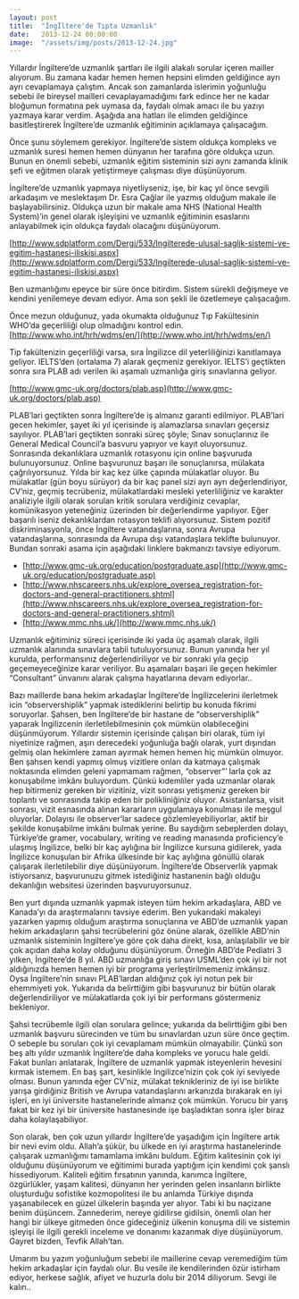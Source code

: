 ```yaml
---
layout: post
title:  "İngİltere'de Tıpta Uzmanlık"
date:   2013-12-24 00:00:00
image:  "/assets/img/posts/2013-12-24.jpg"
---
```


Yıllardır İngiltere’de uzmanlık şartları ile ilgili alakalı sorular içeren mailler alıyorum. Bu zamana kadar hemen hemen hepsini elimden geldiğince ayrı ayrı cevaplamaya çalıştım.  Ancak son zamanlarda islerimin yoğunluğu sebebi ile bireysel mailleri cevaplayamadığımı fark edince her ne kadar bloğumun formatına pek uymasa da, faydalı olmak amacı ile bu yazıyı yazmaya karar verdim. Aşağıda ana hatları ile elimden geldiğince basitleştirerek İngiltere’de uzmanlık eğitiminin açıklamaya çalışacağım. 

Önce şunu söylemem gerekiyor. İngiltere’de sistem oldukça kompleks ve uzmanlık suresi  hemen hemen dünyanın her tarafına göre oldukça uzun. Bunun en önemli sebebi, uzmanlık eğitim sisteminin sizi aynı zamanda klinik şefi ve eğitmen olarak yetiştirmeye çalışması diye düşünüyorum.

İngiltere’de uzmanlık yapmaya niyetliyseniz, işe, bir kaç yıl önce sevgili arkadaşım ve meslektaşım Dr. Esra Çağlar ile yazmış olduğum makale ile başlayabilirsiniz. Oldukça uzun bir makale ama NHS (National Health System)’in genel olarak işleyişini ve uzmanlık eğitiminin esaslarını anlayabilmek için oldukça faydalı olacağını düşünüyorum.

[http://www.sdplatform.com/Dergi/533/Ingilterede-ulusal-saglik-sistemi-ve-egitim-hastanesi-iliskisi.aspx](http://www.sdplatform.com/Dergi/533/Ingilterede-ulusal-saglik-sistemi-ve-egitim-hastanesi-iliskisi.aspx)

Ben uzmanlığımı epeyce bir süre önce bitirdim. Sistem sürekli değişmeye ve kendini yenilemeye devam ediyor. Ama son şekli ile özetlemeye çalışacağım.

Önce mezun olduğunuz, yada okumakta olduğunuz Tıp Fakültesinin WHO’da geçerliliği olup olmadığını kontrol edin. [http://www.who.int/hrh/wdms/en/](http://www.who.int/hrh/wdms/en/)

Tip fakültenizin geçerliliği varsa, sıra İngilizce dil yeterliliğinizi kanıtlamaya geliyor. IELTS’den (ortalama 7) alarak geçmeniz gerekiyor. IELTS’i geçtikten sonra sıra PLAB adı verilen iki aşamalı uzmanlığa giriş sınavlarına geliyor.

[http://www.gmc-uk.org/doctors/plab.asp](http://www.gmc-uk.org/doctors/plab.asp) 

PLAB’lari geçtikten sonra İngiltere’de iş almanız garanti edilmiyor. PLAB’lari gecen hekimler, şayet iki yıl içerisinde iş alamazlarsa sınavları geçersiz sayılıyor. PLAB’lari geçtikten sonraki süreç şöyle; Sınav sonuçlarınız ile General Medical Council’a basvuru yapıyor ve kayıt oluyorsunuz. Sonrasında dekanlıklara uzmanlık rotasyonu için online başvuruda bulunuyorsunuz. Online başvurunuz başarı ile sonuçlanırsa, mülakata çağrılıyorsunuz. Yılda bir kaç kez ülke çapında mülakatlar oluyor. Bu mülakatlar (gün boyu sürüyor) da bir kaç panel sizi ayrı ayrı değerlendiriyor, CV’niz, geçmiş tecrübeniz, mülakatlardaki mesleki yeterliliğiniz ve karakter analiziyle ilgili olarak sorulan kritik sorulara verdiğiniz cevaplar, komünikasyon yeteneğiniz üzerinden bir değerlendirme yapılıyor. Eğer başarılı iseniz dekanlıklardan rotasyon teklifi alıyorsunuz. Sistem pozitif diskriminasyonla, önce İngiltere vatandaşlarına, sonra Avrupa vatandaşlarına, sonrasında da Avrupa dışı vatandaşlara teklifte bulunuyor. Bundan sonraki asama için aşağıdaki linklere bakmanızı tavsiye ediyorum.  

* [http://www.gmc-uk.org/education/postgraduate.asp](http://www.gmc-uk.org/education/postgraduate.asp)
* [http://www.nhscareers.nhs.uk/explore_oversea_registration-for-doctors-and-general-practitioners.shtml](http://www.nhscareers.nhs.uk/explore_oversea_registration-for-doctors-and-general-practitioners.shtml)
* [http://www.mmc.nhs.uk/](http://www.mmc.nhs.uk/)

Uzmanlık eğitiminiz süreci içerisinde iki yada üç aşamalı olarak, ilgili uzmanlık alanında sınavlara tabii tutuluyorsunuz. Bunun yanında her yıl kurulda, performansınız değerlendiriliyor ve bir sonraki yıla geçip geçemeyeceğinize karar veriliyor. Bu aşamaları başari ile geçen hekimler “Consultant” ünvanını alarak çalışma hayatlarına devam ediyorlar.. 

Bazı maillerde bana hekim arkadaşlar İngiltere’de İngilizcelerini ilerletmek icin “observershiplik” yapmak istediklerini belirtip bu konuda fikrimi soruyorlar. Şahsen, ben İngiltere’de bir hastane de “observershiplik” yaparak İngilizcenin ilerletilebilmesinin çok mümkün olabileceğini düşünmüyorum. Yıllardır sistemin içerisinde çalışan biri olarak, tüm iyi niyetinize rağmen, aşırı derecedeki yoğunluğa bağlı olarak, yurt dışından gelmiş olan hekimlere zaman ayırmak hemen hemen hiç mümkün olmuyor. Ben şahsen kendi yapmış olmuş vizitlere onları da katmaya çalışmak noktasında elimden geleni yapmamam rağmen, “observer”’ larla çok az konuşabilme imkânı buluyordum. Çünkü kıdemliler yada uzmanlar olarak hep bitirmeniz gereken bir vizitiniz, vizit sonrası yetişmeniz gereken bir toplantı ve sonrasında takip eden bir polikliniğiniz oluyor. Asistanlarsa, visit sonrası, vizit esnasında alınan kararların uygulamaya konulması ile meşgul oluyorlar. Dolayısı ile observer’lar sadece gözlemleyebiliyorlar, aktif bir şekilde konuşabilme imkânı bulmak yerine. Bu saydığım sebeplerden dolayı, Türkiye’de gramer, vocabulary, writing ve reading manasında proficiency’e ulaşmış İngilizce, belki bir kaç aylığına bir İngilizce kursuna gidilerek, yada İngilizce konuşulan bir Afrika ülkesinde bir kaç aylığına gönüllü olarak çalışarak ilerletilebilir diye düşünüyorum.  İngiltere’de Observerlik  yapmak istiyorsanız, başvurunuzu gitmek istediğiniz hastanenin bağlı olduğu dekanlığın websitesi üzerinden başvuruyorsunuz.

Ben yurt dışında uzmanlık yapmak isteyen tüm hekim arkadaşlara, ABD ve Kanada’yı da araştırmalarını tavsiye ederim. Ben yukarıdaki makaleyi yazarken yapmış olduğum araştırma sonuçlarına ve ABD’de uzmanlık yapan hekim arkadaşların şahsi tecrübelerini göz önüne alarak, özellikle ABD’nin uzmanlık sisteminin İngiltere’ye göre çok daha direkt, kısa, anlaşılabilir ve bir çok açıdan daha kolay olduğunu düşünüyorum. Örneğin ABD’de Pediatri 3 yılken, İngiltere’de 8 yıl. ABD uzmanlığa giriş sınavı USML’den çok iyi bir not aldığınızda hemen hemen iyi bir programa yerleştirilmemeniz imkânsız. Oysa İngiltere’nin sınavı PLAB’lardan aldığınız çok iyi notun pek bir ehemmiyeti yok. Yukarıda da belirttiğim gibi başvurunuz bir bütün olarak değerlendiriliyor ve mülakatlarda çok iyi bir performans göstermeniz bekleniyor.     

Şahsi tecrübemle ilgili olan sorulara gelince; yukarıda da belirttiğim gibi ben uzmanlık başvuru  sürecinden ve tüm bu sınavlardan uzun süre önce geçtim. O sebeple bu soruları çok iyi cevaplamam mümkün olmayabilir. Çünkü son beş altı yıldır uzmanlık İngiltere’de daha kompleks ve yorucu hale geldi. Fakat bunları anlatarak, İngiltere de uzmanlık yapmak isteyenlerin hevesini kırmak istemem. En baş şart, kesinlikle Ingilizce’nizin çok çok iyi seviyede olması. Bunun yanında eğer CV’niz, mülakat teknikleriniz de iyi ise birlikte yarışa girdiğiniz British ve Avrupa vatandaşlarını arkanızda bırakarak en iyi işleri, en iyi üniversite hastanelerinde almanız çok mümkün. Yorucu bir yarış fakat bir kez iyi bir üniversite hastanesinde işe başladıktan sonra işler biraz daha kolaylaşabiliyor.

Son olarak, ben çok uzun yıllardır İngiltere’de yaşadığım için İngiltere artık bir nevi evim oldu. Allah’a şükür, bu ülkede en iyi araştırma hastanelerinde çalışarak uzmanlığımı tamamlama imkânı buldum. Eğitim kalitesinin çok iyi olduğunu düşünüyorum ve eğitimimi burada yaptığım için kendimi çok şanslı hissediyorum. Kaliteli eğitim fırsatının yanında, kanımca İngiltere, özgürlükler, yaşam kalitesi, dünyanın her yerinden gelen insanların birlikte oluşturduğu sofistike kozmopolitesi ile bu anlamda Türkiye dışında yaşanabilecek en güzel ülkelerin başında yer alıyor. Tabi ki bu naçizane benim düşüncem. Zannederim, nereye gidilirse gidilsin, önemli olan her hangi bir ülkeye gitmeden önce gideceğiniz ülkenin konuşma dili ve sistemin işleyişi ile ilgili gerekli inceleme ve donanımı kazanmak diye düşünüyorum. Gayret bizden, Tevfik Allah’tan.

Umarım bu yazım yoğunluğum sebebi ile maillerine cevap veremediğim tüm hekim arkadaşlar için faydalı olur. Bu vesile ile kendilerinden özür istirham ediyor, herkese sağlık, afiyet ve huzurla dolu bir 2014 diliyorum. Sevgi ile kalın..


